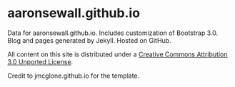 aaronsewall.github.io
========

Data for aaronsewall.github.io. Includes customization of Bootstrap 3.0. Blog and pages generated by Jekyll. Hosted on GitHub.

All content on this site is distributed under a [Creative Commons Attribution 3.0 Unported License](http://creativecommons.org/licenses/by/3.0/deed.en_US).

Credit to jmcglone.github.io for the template.